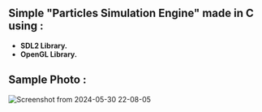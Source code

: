 ## Simple "Particles Simulation Engine" made in C using :
- **SDL2 Library.**
- **OpenGL Library.**

## Sample Photo :
![Screenshot from 2024-05-30 22-08-05](https://github.com/skiupace/ParticleSimulator-C/assets/113860644/10e66f14-e837-4fe7-b295-a497159e73b1)
